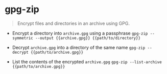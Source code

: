 # gpg-zip
> Encrypt files and directories in an archive using GPG.

- Encrypt a directory into `archive.gpg` using a passphrase
`gpg-zip --symmetric --output {{archive.gpg}} {{path/to/directory}}`

- Decrypt `archive.gpg` into a directory of the same name
`gpg-zip --decrypt {{path/to/archive.gpg}}`

- List the contents of the encrypted `archive.gpg`
`gpg-zip --list-archive {{path/to/archive.gpg}}`
